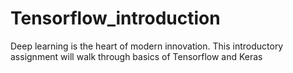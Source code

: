 # Tensorflow_introduction
Deep learning is the heart of modern innovation. This introductory assignment will walk through basics of Tensorflow and Keras
